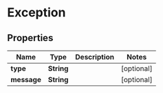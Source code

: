 # Exception

## Properties
Name | Type | Description | Notes
------------ | ------------- | ------------- | -------------
**type** | **String** |  |  [optional]
**message** | **String** |  |  [optional]
